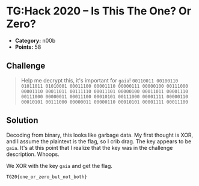 # TG:Hack 2020 – Is This The One? Or Zero?

* **Category:** n00b
* **Points:** 58

## Challenge

> Help me decrypt this, it's important for `gaia`!
> ``00110011 00100110 01011011 01010001 00011100 00001110
00000111 00000100 00111000 00001110 00011011 00111110
00011101 00000100 00011011 00001110 00111000 00000011
00011100 00010101 00111000 00001111 00000110 00010101
00111000 00000011 00000110 00010101 00001111 00011100``

## Solution

Decoding from binary, this looks like garbage data. My first thought is XOR, and I assume the plaintext is the flag, so I crib drag.
The key appears to be `gaia`. It's at this point that I realize that the key was in the challenge description. Whoops.

We XOR with the key `gaia` and get the flag.

```
TG20{one_or_zero_but_not_both}
```